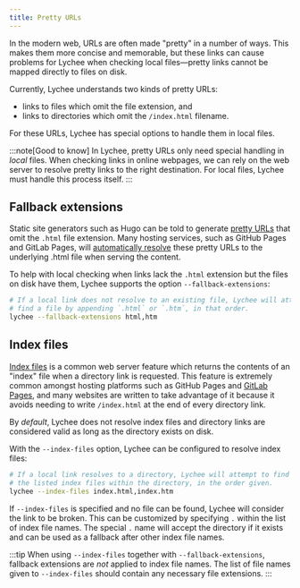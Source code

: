 ```yaml
---
title: Pretty URLs
---
```


In the modern web, URLs are often made "pretty" in a number of ways. This makes
them more concise and memorable, but these links can cause problems for Lychee
when checking local files&mdash;pretty links cannot be mapped directly to files
on disk.

Currently, Lychee understands two kinds of pretty URLs:
- links to files which omit the file extension, and
- links to directories which omit the `/index.html` filename.

For these URLs, Lychee has special options to handle them in local files.

:::note[Good to know]
In Lychee, pretty URLs only need special handling in _local_ files. When
checking links in online webpages, we can rely on the web server to resolve
pretty links to the right destination. For local files, Lychee must
handle this process itself.
:::

## Fallback extensions

Static site generators such as Hugo can be told to generate [pretty
URLs](https://gohugo.io/configuration/ugly-urls/) that omit the `.html` file
extension. Many hosting services, such as GitHub Pages and GitLab Pages, will
[automatically resolve][gitlab] these pretty URLs to the underlying .html file
when serving the content.

[gitlab]: https://docs.gitlab.com/user/project/pages/introduction/#resolving-ambiguous-urls

To help with local checking when links lack the `.html` extension but the files
on disk have them, Lychee supports the option `--fallback-extensions`:

```bash
# If a local link does not resolve to an existing file, Lychee will attempt to
# find a file by appending `.html` or `.htm`, in that order.
lychee --fallback-extensions html,htm
```

## Index files
[Index files](https://en.wikipedia.org/wiki/Web_server_directory_index) is a
common web server feature which returns the contents of an "index" file when a
directory link is requested. This feature is extremely common amongst hosting
platforms such as GitHub Pages and [GitLab Pages][gitlab], and many websites
are written to take advantage of it because it avoids needing to write
`/index.html` at the end of every directory link.

By *default*, Lychee does not resolve index files and directory links are considered
valid as long as the directory exists on disk.

With the `--index-files` option, Lychee can be configured to resolve index files:
```bash
# If a local link resolves to a directory, Lychee will attempt to find one of
# the listed index files within the directory, in the order given.
lychee --index-files index.html,index.htm
```
If `--index-files` is specified and no file can be found, Lychee will consider
the link to be broken. This can be customized by specifying `.` within the list
of index file names. The special `.` name will accept the directory if it exists and
can be used as a fallback after other index file names.

:::tip
When using `--index-files` together with `--fallback-extensions`, fallback
extensions are _not_ applied to index file names. The list of file names given
to `--index-files` should contain any necessary file extensions.
:::

